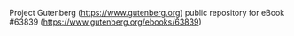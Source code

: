 Project Gutenberg (https://www.gutenberg.org) public repository for eBook #63839 (https://www.gutenberg.org/ebooks/63839)
